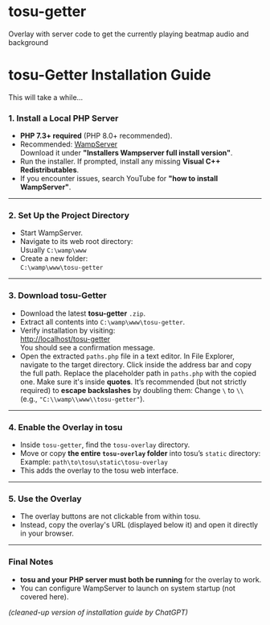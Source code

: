 # tosu-getter

Overlay with server code to get the currently playing beatmap audio and background

# tosu-Getter Installation Guide

This will take a while...

### 1. Install a Local PHP Server

- **PHP 7.3+ required** (PHP 8.0+ recommended).
- Recommended: [WampServer](http://wampserver.aviatechno.net/?lang=en)  
  Download it under **"Installers Wampserver full install version"**.
- Run the installer. If prompted, install any missing **Visual C++ Redistributables**.
- If you encounter issues, search YouTube for **"how to install WampServer"**.

---

### 2. Set Up the Project Directory

- Start WampServer.
- Navigate to its web root directory:  
  Usually `C:\wamp\www`
- Create a new folder:  
  `C:\wamp\www\tosu-getter`

---

### 3. Download tosu-Getter

- Download the latest **tosu-getter** `.zip`.
- Extract all contents into `C:\wamp\www\tosu-getter`.
- Verify installation by visiting:  
  [http://localhost/tosu-getter](http://localhost/tosu-getter)  
  You should see a confirmation message.
- Open the extracted `paths.php` file in a text editor. In File Explorer, navigate to the target directory. Click inside 
  the address bar and copy the full path. Replace the placeholder path in `paths.php` with the copied one. Make sure 
  it's inside **quotes**. It’s recommended (but not strictly required) to **escape backslashes** by doubling them: 
  Change `\` to `\\` (e.g., `"C:\\wamp\\www\\tosu-getter"`).

---

### 4. Enable the Overlay in tosu

- Inside `tosu-getter`, find the `tosu-overlay` directory.
- Move or copy **the entire `tosu-overlay` folder** into tosu’s `static` directory:  
  Example: `path\to\tosu\static\tosu-overlay`
- This adds the overlay to the tosu web interface.

---

### 5. Use the Overlay

- The overlay buttons are not clickable from within tosu.
- Instead, copy the overlay's URL (displayed below it) and open it directly in your browser.

---

### Final Notes

- **tosu and your PHP server must both be running** for the overlay to work.
- You can configure WampServer to launch on system startup (not covered here).

*(cleaned-up version of installation guide by ChatGPT)*
